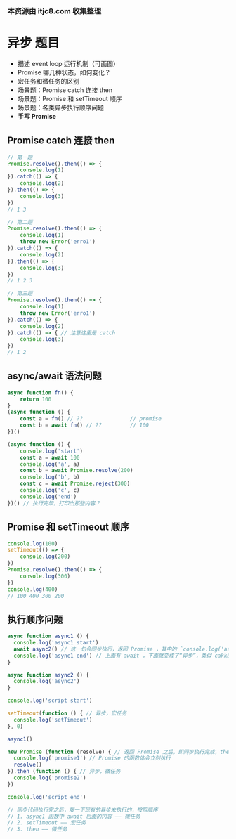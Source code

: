 ### 本资源由 itjc8.com 收集整理
# 异步 题目

- 描述 event loop 运行机制（可画图）
- Promise 哪几种状态，如何变化？
- 宏任务和微任务的区别
- 场景题：Promise catch 连接 then
- 场景题：Promise 和 setTimeout 顺序
- 场景题：各类异步执行顺序问题
- **手写 Promise**

## Promise catch 连接 then

```js
// 第一题
Promise.resolve().then(() => {
    console.log(1)
}).catch(() => {
    console.log(2)
}).then(() => {
    console.log(3)
})
// 1 3

// 第二题
Promise.resolve().then(() => {
    console.log(1)
    throw new Error('erro1')
}).catch(() => {
    console.log(2)
}).then(() => {
    console.log(3)
})
// 1 2 3

// 第三题
Promise.resolve().then(() => {
    console.log(1)
    throw new Error('erro1')
}).catch(() => {
    console.log(2)
}).catch(() => { // 注意这里是 catch
    console.log(3)
})
// 1 2
```

## async/await 语法问题

```js
async function fn() {
    return 100
}
(async function () {
    const a = fn() // ??               // promise
    const b = await fn() // ??         // 100
})()
```

```js
(async function () {
    console.log('start')
    const a = await 100
    console.log('a', a)
    const b = await Promise.resolve(200)
    console.log('b', b)
    const c = await Promise.reject(300)
    console.log('c', c)
    console.log('end')
})() // 执行完毕，打印出那些内容？
```

## Promise 和 setTimeout 顺序

```js
console.log(100)
setTimeout(() => {
    console.log(200)
})
Promise.resolve().then(() => {
    console.log(300)
})
console.log(400)
// 100 400 300 200
```

## 执行顺序问题

```js
async function async1 () {
  console.log('async1 start')
  await async2() // 这一句会同步执行，返回 Promise ，其中的 `console.log('async2')` 也会同步执行
  console.log('async1 end') // 上面有 await ，下面就变成了“异步”，类似 cakkback 的功能（微任务）
}

async function async2 () {
  console.log('async2')
}

console.log('script start')

setTimeout(function () { // 异步，宏任务
  console.log('setTimeout')
}, 0)

async1()

new Promise (function (resolve) { // 返回 Promise 之后，即同步执行完成，then 是异步代码
  console.log('promise1') // Promise 的函数体会立刻执行
  resolve()
}).then (function () { // 异步，微任务
  console.log('promise2')
})

console.log('script end')

// 同步代码执行完之后，屡一下现有的异步未执行的，按照顺序
// 1. async1 函数中 await 后面的内容 —— 微任务
// 2. setTimeout —— 宏任务
// 3. then —— 微任务
```
